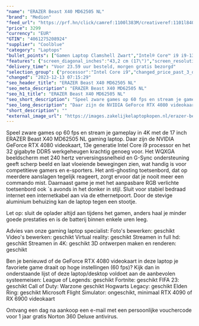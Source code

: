 ```yaml
---
"name": "ERAZER Beast X40 MD62505 NL"
"brand": "Medion"
"feed_url": "https://prf.hn/click/camref:1100l383M/creativeref:1101l84031/destination:https%3A%2F%2Fwww.coolblue.nl%2Fproduct%2F923568"
"price": 3299
"currency": "EUR"
"GTIN": "4061275208924"
"supplier": "Coolblue"
"category": "Laptops"
"bullet_points": ["Gamen Laptop Clamshell Zwart","Intel® Core™ i9 i9-13900HX 2,2 GHz","43,2 cm (17\") Quad HD+ 2560 x 1600 Pixels IPS","32 GB DDR5-SDRAM 4800 MHz 2 x 16 GB","1,02 TB SSD","NVIDIA GeForce RTX 4080 12 GB Intel® UHD Graphics","Wi-Fi 6 (802.11ax) Ethernet LAN 2500 Mbit/s Bluetooth 5.2","Lithium-Polymeer (LiPo) 330 W","Windows 11 Home"]
"features": {"screen_diagonal_inches":"43,2 cm (17\")","screen_resolution":"2560 x 1600 Pixels","processor_family":"Intel® Core™ i9","memory_size":"32 GB","memory_type":"DDR5-SDRAM","total_storage_space":"1,02 TB","graphics_card":"NVIDIA GeForce RTX 4080","graphics_memory_size":"12 GB","operating_system":"Windows 11 Home","width":"383 mm","depth":"272 mm","height":"36 mm","weight":"2,86 kg"}
"delivery_time": "Voor 23.59 uur besteld, morgen gratis bezorgd"
"selection_group": {"processor":"Intel Core i9","changed_price_past_3_days":false,"product_family":"ERAZER"}
"changed": "2023-12-13 07:15:29"
"seo_header_title": "ERAZER Beast X40 MD62505 NL"
"seo_meta_description": "ERAZER Beast X40 MD62505 NL"
"seo_h1_title": "ERAZER Beast X40 MD62505 NL"
"seo_short_description": "Speel zware games op 60 fps en stream je gameplay in 4K met de 17 inch ERAZER Beast X40 MD62505 NL gaming laptop."
"seo_long_description": "Daar zijn de NVIDIA GeForce RTX 4080 videokaart, 13e generatie Intel Core i9 processor en het 32 gigabyte DDR5 werkgeheugen krachtig genoeg voor. Het WQXGA beeldscherm met 240 hertz verversingssnelheid en G-Sync ondersteuning geeft scherp beeld en laat vloeiende bewegingen zien, wat handig is voor competitieve gamers en e-sporters. Het anti-ghosting toetsenbord, dat op meerdere aanslagen tegelijk reageert, zorgt ervoor dat je nooit meer een commando mist. Daarnaast game je met het aanpasbare RGB verlichte toetsenbord ook `s avonds in het donker in stijl. Sluit voor stabiel bedraad internet een internetkabel aan via de ethernetpoort. Door de stevige aluminium behuizing kan de laptop tegen een stootje. \r\n\r\nLet op: sluit de oplader altijd aan tijdens het gamen, anders haal je minder goede prestaties en is de batterij binnen enkele uren leeg. \r\n\r\nAdvies van onze gaming laptop specialist:\r\nFoto's bewerken: geschikt\r\nVideo's bewerken: geschikt\r\nVirtual reality: geschikt\r\nStreamen in full hd: geschikt\r\nStreamen in 4K: geschikt\r\n3D ontwerpen maken en renderen: geschikt\r\n\r\nBen je benieuwd of de GeForce RTX 4080 videokaart in deze laptop je favoriete game draait op hoge instellingen (60 fps)? Kijk dan in onderstaande lijst of deze laptop/desktop voldoet aan de aanbevolen systeemeisen:\r\nLeague of Legends: geschikt\r\nFortnite: geschikt\r\nFIFA 23: geschikt\r\nCall of Duty: Warzone geschikt\r\nHogwarts Legacy: geschikt\r\nElden Ring: geschikt\r\nMicrosoft Flight Simulator: ongeschikt, minimaal RTX 4090 of RX 6900 videokaart\r\n\r\nOntvang een dag na aankoop een e-mail met een persoonlijke vouchercode voor 1 jaar gratis Norton 360 Deluxe antivirus."
"short_description": ""
"external_image_url": "https://images.zakelijkelaptopkopen.nl/erazer-beast-x40-md62505-nl.webp"
---
```


Speel zware games op 60 fps en stream je gameplay in 4K met de 17 inch ERAZER Beast X40 MD62505 NL gaming laptop. Daar zijn de NVIDIA GeForce RTX 4080 videokaart, 13e generatie Intel Core i9 processor en het 32 gigabyte DDR5 werkgeheugen krachtig genoeg voor. Het WQXGA beeldscherm met 240 hertz verversingssnelheid en G-Sync ondersteuning geeft scherp beeld en laat vloeiende bewegingen zien, wat handig is voor competitieve gamers en e-sporters. Het anti-ghosting toetsenbord, dat op meerdere aanslagen tegelijk reageert, zorgt ervoor dat je nooit meer een commando mist. Daarnaast game je met het aanpasbare RGB verlichte toetsenbord ook `s avonds in het donker in stijl. Sluit voor stabiel bedraad internet een internetkabel aan via de ethernetpoort. Door de stevige aluminium behuizing kan de laptop tegen een stootje.

Let op: sluit de oplader altijd aan tijdens het gamen, anders haal je minder goede prestaties en is de batterij binnen enkele uren leeg.

Advies van onze gaming laptop specialist:
Foto's bewerken: geschikt
Video's bewerken: geschikt
Virtual reality: geschikt
Streamen in full hd: geschikt
Streamen in 4K: geschikt
3D ontwerpen maken en renderen: geschikt

Ben je benieuwd of de GeForce RTX 4080 videokaart in deze laptop je favoriete game draait op hoge instellingen (60 fps)? Kijk dan in onderstaande lijst of deze laptop/desktop voldoet aan de aanbevolen systeemeisen:
League of Legends: geschikt
Fortnite: geschikt
FIFA 23: geschikt
Call of Duty: Warzone geschikt
Hogwarts Legacy: geschikt
Elden Ring: geschikt
Microsoft Flight Simulator: ongeschikt, minimaal RTX 4090 of RX 6900 videokaart

Ontvang een dag na aankoop een e-mail met een persoonlijke vouchercode voor 1 jaar gratis Norton 360 Deluxe antivirus.